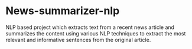 # News-summarizer-nlp
NLP based project which extracts text from a recent news article and summarizes the content using various NLP techniques to extract the most relevant and informative sentences from the original article.
